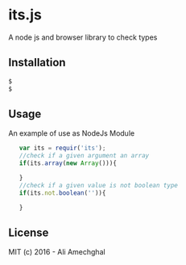 # its.js

A node js and browser library to check types 


## Installation

```bash
$ 
$ 
```

## Usage

An example of use as NodeJs Module
```js
   var its = requir('its');
   //check if a given argument an array
   if(its.array(new Array())){

   }
   //check if a given value is not boolean type
   if(its.not.boolean('')){

   }
```
## License
MIT
(c) 2016 -  Ali Amechghal
